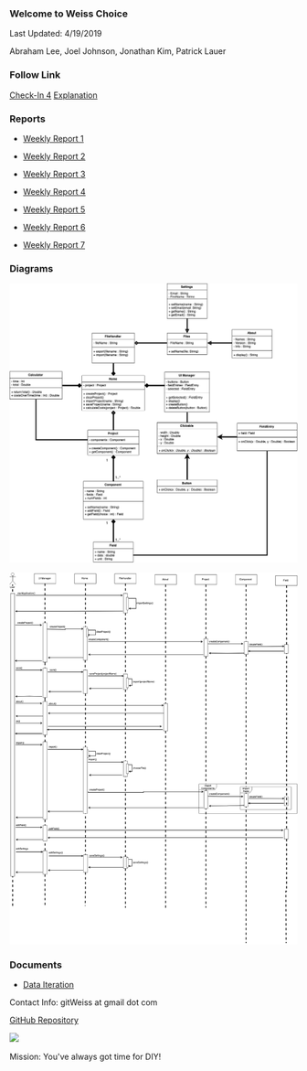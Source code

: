 ### Welcome to Weiss Choice

Last Updated: 4/19/2019

Abraham Lee, Joel Johnson, Jonathan Kim, Patrick Lauer

### Follow Link
[Check-In 4](https://github.com/weisschoice/TCSS360/tree/master/DIWeiss)
[Explanation](https://github.com/weisschoice/TCSS360/blob/master/projectIntro.txt)

### Reports
- [Weekly Report 1](https://docs.google.com/document/d/1vAGWFiGAKOSYgYsKJ74FUjZMjOtJ_mKQu0alkFLa7Rw/edit?usp=sharing)

- [Weekly Report 2](https://docs.google.com/document/d/1yaF6vYaqXkgNQSrOFUe3MgNbP6m6a_YV6QVfxC2T6Ms/edit?usp=sharing)

- [Weekly Report 3](https://docs.google.com/document/d/1LH7Sttu0OpNScl9lsAlEoQnWp7ZDqMF8h49HlRG_6n4/edit?usp=sharing)

- [Weekly Report 4](https://docs.google.com/document/d/1hUTV5WDdVGqZ0s3ik9XVQUJRUgkesgf8_SCvyY9wlIU/edit?usp=sharing)

- [Weekly Report 5](https://docs.google.com/document/d/1sRcizDf9fxha86zghte-8BqfSSeo0giJIpzwP-pjwds/edit?usp=sharing)

- [Weekly Report 6](https://docs.google.com/document/d/1HTXX_nXL-VrSY5l5I6PQslPTUbq3Jj00hU_htCZah1E/edit?usp=sharing)

- [Weekly Report 7](https://docs.google.com/document/d/1xiiDFwSxP60qfRRIUXZCVgg3Xl16UuFECg4V1PeMTLQ/edit?usp=sharing)

### Diagrams
![](/img/UML_new.png)

![](/img/Sequence_new.png)

### Documents
- [Data Iteration](https://docs.google.com/document/d/1NDqPITFNAr8lgCFhOfkdNT-zrHUJTx1055Dd4HKYHI0/edit?usp=sharing)

Contact Info: gitWeiss at gmail dot com

[GitHub Repository](https://github.com/weisschoice/TCSS360)


![](/img/merge.gif)

Mission: You've always got time for DIY!
